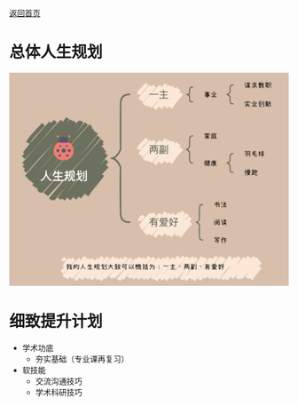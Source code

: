 [返回首页](https://hao.ink)

# 总体人生规划

<img src="/assets/20220503_153940000_iOS.jpg" width="600"> 

# 细致提升计划
- 学术功底
  - 夯实基础（专业课再复习）
- 软技能
  - 交流沟通技巧
  - 学术科研技巧  

